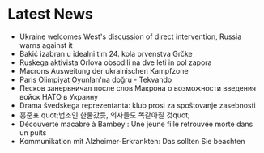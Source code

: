 # Latest News
-  Ukraine welcomes West's discussion of direct intervention, Russia warns against it
-  Bakić izabran u idealni tim 24. kola prvenstva Grčke
-  Ruskega aktivista Orlova obsodili na dve leti in pol zapora
-  Macrons Ausweitung der ukrainischen Kampfzone
-  Paris Olimpiyat Oyunları'na doğru - Tekvando
-  Песков занервничал после слов Макрона о возможности введения войск НАТО в Украину
-  Drama švedskega reprezentanta: klub prosi za spoštovanje zasebnosti
-  홍준표 quot;법조인 한물갔듯, 의사들도 똑같아질 것quot;
-  Découverte macabre à Bambey : Une jeune fille retrouvée morte dans un puits
-  Kommunikation mit Alzheimer-Erkrankten: Das sollten Sie beachten
